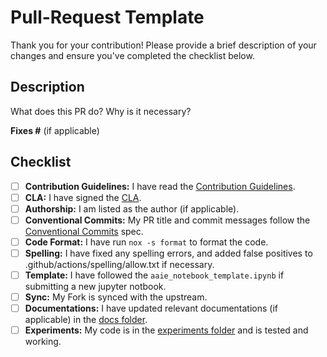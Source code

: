# Pull-Request Template

Thank you for your contribution! Please provide a brief description of your changes and ensure you've completed the checklist below.

## Description

What does this PR do? Why is it necessary?

**Fixes #<Issue Number>** (if applicable)

## Checklist

- [ ] **Contribution Guidelines:** I have read the [Contribution Guidelines](../CONTRIBUTING).
- [ ] **CLA:** I have signed the [CLA](https://cla.developers.google.com).
- [ ] **Authorship:** I am listed as the author (if applicable).
- [ ] **Conventional Commits:** My PR title and commit messages follow the [Conventional Commits](https://www.conventialcommits.org) spec.
- [ ] **Code Format:** I have run `nox -s format` to format the code.
- [ ] **Spelling:** I have fixed any spelling errors, and added false positives to .github/actions/spelling/allow.txt if necessary.
- [ ] **Template:** I have followed the `aaie_notebook_template.ipynb` if submitting a new jupyter notbook.
- [ ] **Sync:** My Fork is synced with the upstream.
- [ ] **Documentations:** I have updated relevant documentations (if applicable) in the [docs folder](../docs).
- [ ] **Experiments:** My code is in the [experiments folder](../experiments) and is tested and working.  
